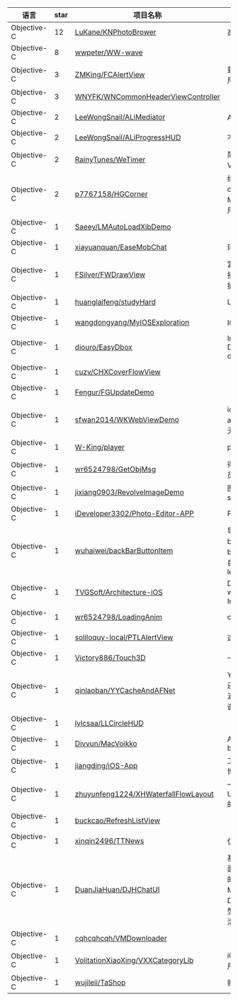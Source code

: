 语言|star|项目名称|描述
---|---|---|---
Objective-C|12|[LuKane/KNPhotoBrower](https://github.com/LuKane/KNPhotoBrower)|高仿 微博 图片浏览器
Objective-C|8|[wwpeter/WW-wave](https://github.com/wwpeter/WW-wave)| 
Objective-C|3|[ZMKing/FCAlertView](https://github.com/ZMKing/FCAlertView)|封装的提示选择弹框, 简单好用 无依赖
Objective-C|3|[WNYFK/WNCommonHeaderViewController](https://github.com/WNYFK/WNCommonHeaderViewController)| 
Objective-C|2|[LeeWongSnail/ALiMediator](https://github.com/LeeWongSnail/ALiMediator)|App组件化之控制器间的跳转
Objective-C|2|[LeeWongSnail/ALiProgressHUD](https://github.com/LeeWongSnail/ALiProgressHUD)|不止是View才可以弹窗提示
Objective-C|2|[RainyTunes/WeTimer](https://github.com/RainyTunes/WeTimer)|简单的饼状百分比统计图的View实现
Objective-C|2|[p7767158/HGCorner](https://github.com/p7767158/HGCorner)|给UIView添加部分圆角的category，同样适用于Masonry，自动布局，十分好用
Objective-C|1|[Saeey/LMAutoLoadXibDemo](https://github.com/Saeey/LMAutoLoadXibDemo)| 
Objective-C|1|[xiayuanquan/EaseMobChat](https://github.com/xiayuanquan/EaseMobChat)|环信集成
Objective-C|1|[FSilver/FWDrawView](https://github.com/FSilver/FWDrawView)|富文本解析，包括表情，链接，电话号码，自定义链接。折行处理，边距处理等
Objective-C|1|[huanglaifeng/studyHard](https://github.com/huanglaifeng/studyHard)|Learn Masonry 
Objective-C|1|[wangdongyang/MyIOSExploration](https://github.com/wangdongyang/MyIOSExploration)|IOS知识点总结和实践
Objective-C|1|[diouro/EasyDbox](https://github.com/diouro/EasyDbox)|Integrate iOS project with Dropbox using only the dropbox token
Objective-C|1|[cuzv/CHXCoverFlowView](https://github.com/cuzv/CHXCoverFlowView)| 
Objective-C|1|[Fengur/FGUpdateDemo](https://github.com/Fengur/FGUpdateDemo)| 
Objective-C|1|[sfwan2014/WKWebViewDemo](https://github.com/sfwan2014/WKWebViewDemo)|ios android 共用appInterface.jsCallApp方法,无需多平台区别
Objective-C|1|[W-King/player](https://github.com/W-King/player)|practical player
Objective-C|1|[wr6524798/GetObjMsg](https://github.com/wr6524798/GetObjMsg)|得到对象中的属性、方法、成员变量、协议
Objective-C|1|[jixiang0903/RevolveImageDemo](https://github.com/jixiang0903/RevolveImageDemo)|图片滚动显示，类似scrollview
Objective-C|1|[iDeveloper3302/Photo-Editor-APP](https://github.com/iDeveloper3302/Photo-Editor-APP)|Photo-Editor-APP
Objective-C|1|[wuhaiwei/backBarButtonItem](https://github.com/wuhaiwei/backBarButtonItem)|导航条上面的 backBarButtonItem和backIndicatorImage 均可以自行定义，区别于leftBarButtonItem
Objective-C|1|[TVGSoft/Architecture-iOS](https://github.com/TVGSoft/Architecture-iOS)|Develop iOS application with MVVM, Dependence Injection, ...
Objective-C|1|[wr6524798/LoadingAnim](https://github.com/wr6524798/LoadingAnim)|create a loading Animation
Objective-C|1|[soliloquy-local/PTLAlertView](https://github.com/soliloquy-local/PTLAlertView)|这是一款高大上的弹框
Objective-C|1|[Victory886/Touch3D](https://github.com/Victory886/Touch3D)|一个3DTouch的Demo
Objective-C|1|[qinlaoban/YYCacheAndAFNet](https://github.com/qinlaoban/YYCacheAndAFNet)|YYcache和AFNetworking，还有的SVProgressHUD,基本满足了项目的开发和使用，感谢大神们
Objective-C|1|[lylcsaa/LLCircleHUD](https://github.com/lylcsaa/LLCircleHUD)| 
Objective-C|1|[Divvun/MacVoikko](https://github.com/Divvun/MacVoikko)|An OS X spelling server based on Voikko
Objective-C|1|[jiangding/iOS-App](https://github.com/jiangding/iOS-App)|工作学习OC练手用的新浪微博项目， 留着以后参考
Objective-C|1|[zhuyunfeng1224/XHWaterfallFlowLayout](https://github.com/zhuyunfeng1224/XHWaterfallFlowLayout)|一个基于UICollectionViewFlowLayout的瀑布流布局
Objective-C|1|[buckcao/RefreshListView](https://github.com/buckcao/RefreshListView)| 
Objective-C|1|[xinqin2496/TTNews](https://github.com/xinqin2496/TTNews)|仿网易新闻
Objective-C|1|[DuanJiaHuan/DJHChatUI](https://github.com/DuanJiaHuan/DJHChatUI)|基于环信即时通讯写的聊天界面UI，代码考虑到了聊天界面的扩展，可按需自定义自己的MessageContentView，增加DJHMessageBodyType类型，即可加入自定义的聊天泡泡
Objective-C|1|[cqhcqhcqh/VMDownloader](https://github.com/cqhcqhcqh/VMDownloader)| 
Objective-C|1|[VolitationXiaoXing/VXXCategoryLib](https://github.com/VolitationXiaoXing/VXXCategoryLib)|iOS分类大全，分类大全，常用分类，类别大全
Objective-C|1|[wujileii/TaShop](https://github.com/wujileii/TaShop)|购物类iOS_APP

